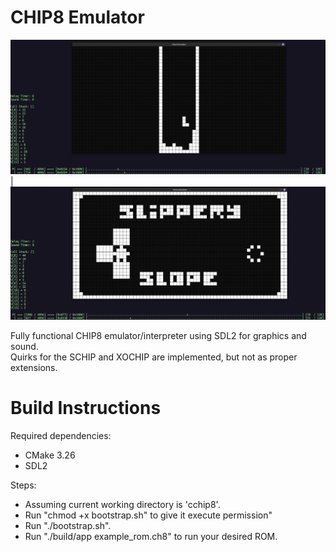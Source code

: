 # CHIP8 Emulator

![](images/tetris.png?raw=true "Tetris") | ![](images/slippery.png?raw=true "Slippery Slope")  
  
Fully functional CHIP8 emulator/interpreter using SDL2 for graphics and sound.  
Quirks for the SCHIP and XOCHIP are implemented, but not as proper extensions.  

# Build Instructions
Required dependencies:  
- CMake 3.26  
- SDL2  

Steps:
- Assuming current working directory is 'cchip8'.  
- Run "chmod +x bootstrap.sh" to give it execute permission"  
- Run "./bootstrap.sh".  
- Run "./build/app example_rom.ch8" to run your desired ROM.



